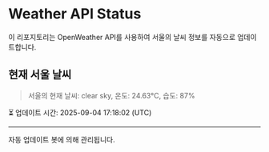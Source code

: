 
# Weather API Status

이 리포지토리는 OpenWeather API를 사용하여 서울의 날씨 정보를 자동으로 업데이트합니다.

## 현재 서울 날씨
> 서울의 현재 날씨: clear sky, 온도: 24.63°C, 습도: 87%

⏳ 업데이트 시간: 2025-09-04 17:18:02 (UTC)

---
자동 업데이트 봇에 의해 관리됩니다.
